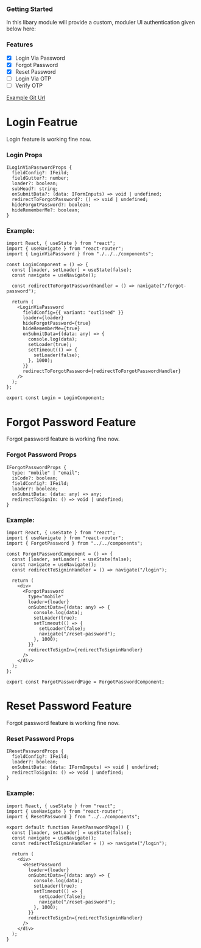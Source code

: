 ### Getting Started

In this libary module will provide a custom, moduler UI authentication given below here:

### Features

-   [x] Login Via Password
-   [x] Forgot Password
-   [x] Reset Password
-   [ ] Login Via OTP
-   [ ] Verify OTP

[Example Git Url](https://github.com/deepanshuhsaini653/root-application)

# Login Featrue

Login feature is working fine now.

### Login Props

```reactjs
ILoginViaPasswordProps {
  fieldConfig?: IFeild;
  fieldGutter?: number;
  loader?: boolean;
  subHead?: string;
  onSubmitData?: (data: IFormInputs) => void | undefined;
  redirectToForgotPassword?: () => void | undefined;
  hideForgotPassword?: boolean;
  hideRememberMe?: boolean;
}
```

### Example:

```reactjs
import React, { useState } from "react";
import { useNavigate } from "react-router";
import { LoginViaPassword } from "./../../components";

const LoginComponent = () => {
  const [loader, setLoader] = useState(false);
  const navigate = useNavigate();

  const redirectToForgotPasswordHandler = () => navigate("/forgot-password");

  return (
    <LoginViaPassword
      fieldConfig={{ variant: "outlined" }}
      loader={loader}
      hideForgotPassword={true}
      hideRememberMe={true}
      onSubmitData={(data: any) => {
        console.log(data);
        setLoader(true);
        setTimeout(() => {
          setLoader(false);
        }, 1000);
      }}
      redirectToForgotPassword={redirectToForgotPasswordHandler}
    />
  );
};

export const Login = LoginComponent;
```

# Forgot Password Feature

Forgot password feature is working fine now.

### Forgot Password Props

```reactjs
IForgotPasswordProps {
  type: "mobile" | "email";
  isCode?: boolean;
  fieldConfig?: IFeild;
  loader?: boolean;
  onSubmitData: (data: any) => any;
  redirectToSignIn: () => void | undefined;
}
```

### Example:

```reactjs
import React, { useState } from "react";
import { useNavigate } from "react-router";
import { ForgotPassword } from "../../components";

const ForgotPasswordComponent = () => {
  const [loader, setLoader] = useState(false);
  const navigate = useNavigate();
  const redirectToSigninHandler = () => navigate("/login");

  return (
    <div>
      <ForgotPassword
        type="mobile"
        loader={loader}
        onSubmitData={(data: any) => {
          console.log(data);
          setLoader(true);
          setTimeout(() => {
            setLoader(false);
            navigate("/reset-password");
          }, 1000);
        }}
        redirectToSignIn={redirectToSigninHandler}
      />
    </div>
  );
};

export const ForgotPasswordPage = ForgotPasswordComponent;
```

# Reset Password Feature

Forgot password feature is working fine now.

### Reset Password Props

```reactjs
IResetPasswordProps {
  fieldConfig?: IFeild;
  loader?: boolean;
  onSubmitData: (data: IFormInputs) => void | undefined;
  redirectToSignIn: () => void | undefined;
}

```

### Example:

```reactjs
import React, { useState } from "react";
import { useNavigate } from "react-router";
import { ResetPassword } from "../../components";

export default function ResetPasswordPage() {
  const [loader, setLoader] = useState(false);
  const navigate = useNavigate();
  const redirectToSigninHandler = () => navigate("/login");

  return (
    <div>
      <ResetPassword
        loader={loader}
        onSubmitData={(data: any) => {
          console.log(data);
          setLoader(true);
          setTimeout(() => {
            setLoader(false);
            navigate("/reset-password");
          }, 1000);
        }}
        redirectToSignIn={redirectToSigninHandler}
      />
    </div>
  );
}
```
